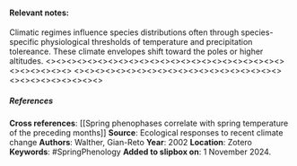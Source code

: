 #### **Relevant notes**:
Climatic regimes influence species distributions often through species-specific physiological thresholds of temperature and precipitation tolereance. These climate envelopes shift toward the poles or higher altitudes.
<><><><><><><><><><><><><><><><><><><><><><><><><><><><><>
<><><><><><><><><><><><><><><><><><><><><><><><><><><><><>
##### References
**Cross references**:
[[Spring phenophases correlate with spring temperature of the preceding months]]
**Source**: Ecological responses to recent climate change
**Authors**: Walther, Gian-Reto 
**Year**: 2002
**Location**: Zotero
**Keywords**: #SpringPhenology 
**Added to slipbox on**: 1 November 2024. 